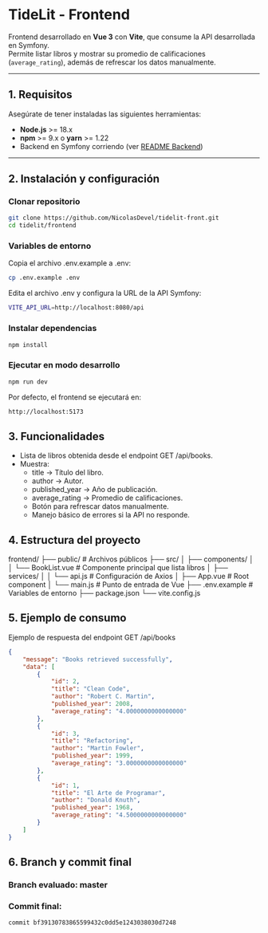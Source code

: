# TideLit - Frontend

Frontend desarrollado en **Vue 3** con **Vite**, que consume la API desarrollada en Symfony.  
Permite listar libros y mostrar su promedio de calificaciones (`average_rating`), además de refrescar los datos manualmente.

---

## 1. Requisitos

Asegúrate de tener instaladas las siguientes herramientas:

- **Node.js** >= 18.x  
- **npm** >= 9.x o **yarn** >= 1.22  
- Backend en Symfony corriendo (ver [README Backend](../backend/README.md))

---

## 2. Instalación y configuración

### Clonar repositorio
```bash
git clone https://github.com/NicolasDevel/tidelit-front.git
cd tidelit/frontend
```

### Variables de entorno
Copia el archivo .env.example a .env:
```bash
cp .env.example .env
```
Edita el archivo .env y configura la URL de la API Symfony:
```bash
VITE_API_URL=http://localhost:8080/api
```
### Instalar dependencias
```bash
npm install
```
### Ejecutar en modo desarrollo
```bash
npm run dev
```
Por defecto, el frontend se ejecutará en:
```bash
http://localhost:5173
```
## 3. Funcionalidades
- Lista de libros obtenida desde el endpoint GET /api/books.
- Muestra:
    - title → Título del libro.
    - author → Autor.
    - published_year → Año de publicación.
    - average_rating → Promedio de calificaciones.
    - Botón para refrescar datos manualmente.
    - Manejo básico de errores si la API no responde.

## 4. Estructura del proyecto
frontend/
├── public/                # Archivos públicos
├── src/
│   ├── components/
│   │   └── BookList.vue   # Componente principal que lista libros
│   ├── services/
│   │   └── api.js         # Configuración de Axios
│   ├── App.vue            # Root component
│   └── main.js            # Punto de entrada de Vue
├── .env.example           # Variables de entorno
├── package.json
└── vite.config.js

## 5. Ejemplo de consumo
Ejemplo de respuesta del endpoint GET /api/books
```json
{
    "message": "Books retrieved successfully",
    "data": [
        {
            "id": 2,
            "title": "Clean Code",
            "author": "Robert C. Martin",
            "published_year": 2008,
            "average_rating": "4.0000000000000000"
        },
        {
            "id": 3,
            "title": "Refactoring",
            "author": "Martin Fowler",
            "published_year": 1999,
            "average_rating": "3.0000000000000000"
        },
        {
            "id": 1,
            "title": "El Arte de Programar",
            "author": "Donald Knuth",
            "published_year": 1968,
            "average_rating": "4.5000000000000000"
        }
    ]
}
```

## 6. Branch y commit final
### Branch evaluado: master
### Commit final:
```bash
commit bf39130783865599432c0dd5e1243038030d7248

```